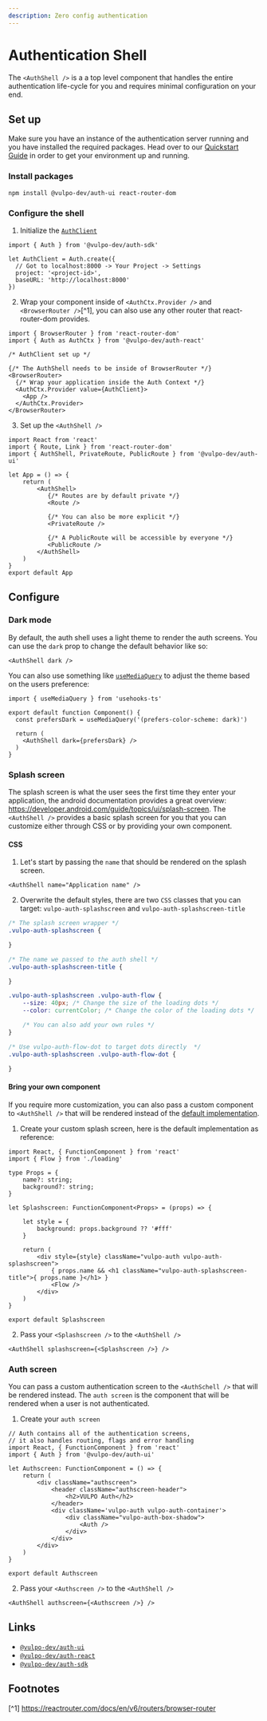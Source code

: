 ```yaml
---
description: Zero config authentication
---
```


# Authentication Shell

The `<AuthShell />` is a a top level component that handles the entire authentication life-cycle for you and requires minimal configuration on your end.

## Set up

Make sure you have an instance of the authentication server running and you have installed the required packages. Head over to our [Quickstart Guide](../01-quickstart.md) in order to get your environment up and running.

### Install packages
`npm install @vulpo-dev/auth-ui react-router-dom`

### Configure the shell

1. Initialize the [`AuthClient`](https://auth.vulpo.dev/docs/web/classes/sdk_src_main.AuthClient)
```tsx
import { Auth } from '@vulpo-dev/auth-sdk'

let AuthClient = Auth.create({
  // Got to localhost:8000 -> Your Project -> Settings
  project: '<project-id>',
  baseURL: 'http://localhost:8000'
})
```

2. Wrap your component inside of `<AuthCtx.Provider />` and `<BrowserRouter />`[^1], you can also use any other router that react-router-dom provides.
```tsx
import { BrowserRouter } from 'react-router-dom'
import { Auth as AuthCtx } from '@vulpo-dev/auth-react'

/* AuthClient set up */

{/* The AuthShell needs to be inside of BrowserRouter */}
<BrowserRouter>
  {/* Wrap your application inside the Auth Context */}
  <AuthCtx.Provider value={AuthClient}>
    <App />
  </AuthCtx.Provider>
</BrowserRouter>
```

3. Set up the `<AuthShell />`
```tsx
import React from 'react'
import { Route, Link } from 'react-router-dom'
import { AuthShell, PrivateRoute, PublicRoute } from '@vulpo-dev/auth-ui'

let App = () => {
    return (
        <AuthShell>
           {/* Routes are by default private */}
           <Route />

           {/* You can also be more explicit */}
           <PrivateRoute />

           {/* A PublicRoute will be accessible by everyone */}
           <PublicRoute />
        </AuthShell>
    )
}
export default App

```


## Configure

### Dark mode

By default, the auth shell uses a light theme to render the auth screens. You can use the `dark` prop to change the default behavior like so:
```tsx
<AuthShell dark />
```

You can also use something like [`useMediaQuery`](https://usehooks-ts.com/react-hook/use-media-query) to adjust the theme based on the users preference:
```tsx
import { useMediaQuery } from 'usehooks-ts'

export default function Component() {
  const prefersDark = useMediaQuery('(prefers-color-scheme: dark)')

  return (
    <AuthShell dark={prefersDark} />
  )
}

```

### Splash screen
The splash screen is what the user sees the first time they enter your application, the android documentation provides a great overview: https://developer.android.com/guide/topics/ui/splash-screen. The `<AuthShell />` provides a basic splash screen for you that you can customize either through CSS or by providing your own component.

#### CSS

1. Let's start by passing the `name` that should be rendered on the splash screen.
```tsx
<AuthShell name="Application name" />
```

2. Overwrite the default styles, there are two `CSS` classes that you can target: `vulpo-auth-splashscreen` and `vulpo-auth-splashscreen-title`
```css
/* The splash screen wrapper */
.vulpo-auth-splashscreen {

}

/* The name we passed to the auth shell */
.vulpo-auth-splashscreen-title {

}

.vulpo-auth-splashscreen .vulpo-auth-flow {
	--size: 40px; /* Change the size of the loading dots */
	--color: currentColor; /* Change the color of the loading dots */

	/* You can also add your own rules */	
}

/* Use vulpo-auth-flow-dot to target dots directly  */	
.vulpo-auth-splashscreen .vulpo-auth-flow-dot {

}
```

#### Bring your own component

If you require more customization, you can also pass a custom component to `<AuthShell />` that will be rendered instead of the [default implementation](https://github.com/vulpo-dev/auth/blob/master/packages/web/ui/src/component/splashscreen.tsx).

1. Create your custom splash screen, here is the default implementation as reference:
```tsx
import React, { FunctionComponent } from 'react'
import { Flow } from './loading'

type Props = {
	name?: string;
	background?: string;
}

let Splashscreen: FunctionComponent<Props> = (props) => {

	let style = {
		background: props.background ?? '#fff'
	}

	return (
		<div style={style} className="vulpo-auth vulpo-auth-splashscreen">
			{ props.name && <h1 className="vulpo-auth-splashscreen-title">{ props.name }</h1> }
			<Flow />
		</div>
	)
}

export default Splashscreen
```

2. Pass your `<Splashscreen />` to the `<AuthShell />`
```tsx
<AuthShell splashscreen={<Splashscreen />} />
```


### Auth screen
You can pass a custom authentication screen to the `<AuthSchell />` that will be rendered instead. The `auth screen` is the component that will be rendered when a user is not authenticated.

1. Create your `auth screen`
```tsx
// Auth contains all of the authentication screens,
// it also handles routing, flags and error handling
import React, { FunctionComponent } from 'react'
import { Auth } from '@vulpo-dev/auth-ui'

let Authscreen: FunctionComponent = () => {
	return (
		<div className="authscreen">
			<header className="authscreen-header">
				<h2>VULPO Auth</h2>
			</header>
			<div className='vulpo-auth vulpo-auth-container'>
				<div className="vulpo-auth-box-shadow">
					<Auth />
				</div>
			</div>
		</div>
	)
}

export default Authscreen
```

2. Pass your `<Authscreen />` to the `<AuthShell />`
```tsx
<AuthShell authscreen={<Authscreen />} />
```

## Links
- [`@vulpo-dev/auth-ui`](https://www.npmjs.com/package/@vulpo-dev/auth-ui)
- [`@vulpo-dev/auth-react`](https://www.npmjs.com/package/@vulpo-dev/auth-react)
- [`@vulpo-dev/auth-sdk`](https://www.npmjs.com/package/@vulpo-dev/auth-skd)


## Footnotes
[^1] https://reactrouter.com/docs/en/v6/routers/browser-router
